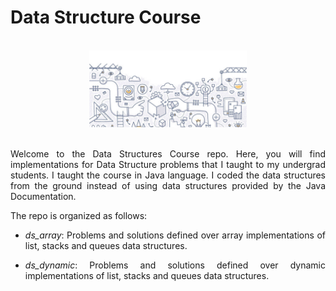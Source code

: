 # Data Structure Course

<br/>
<div align="center">                                                             
  <img height="50%" width="50%" src="./dslogo.png" alt="Data Structures Logo">
</div>  
<br/>

<section>
<div align="justify">
  
Welcome to the Data Structures Course repo. Here, you will find implementations for Data Structure problems that I taught to my undergrad students. I taught the course in Java language. I coded the data structures from the ground instead of using data structures provided by the Java Documentation.

The repo is organized as follows:
  
* _ds_array_: Problems and solutions defined over array implementations of list, stacks and queues data structures.

* _ds_dynamic_: Problems and solutions defined over dynamic implementations of list, stacks and queues data structures.

<div>
</section>
